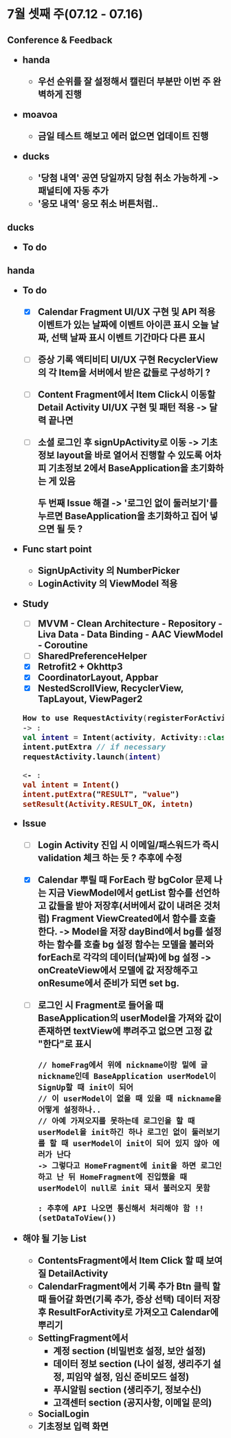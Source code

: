 <h1>7월 셋째 주(07.12 - 07.16)



<h2>Conference & Feedback

- handa
  - 우선 순위를 잘 설정해서 캘린더 부분만 이번 주 완벽하게 진행

- moavoa
  - 금일 테스트 해보고 에러 없으면 업데이트 진행

- ducks
  - '당첨 내역' 공연 당일까지 당첨 취소 가능하게 -> 패널티에 자동 추가
  - '응모 내역' 응모 취소 버튼처럼..





<h2>ducks

- To do





<h2>handa

- To do

  - [x] Calendar Fragment UI/UX 구현 및 API 적용
    이벤트가 있는 날짜에 이벤트 아이콘 표시
    오늘 날짜, 선택 날짜 표시
    이벤트 기간마다 다른 표시

  - [ ] 증상 기록 액티비티 UI/UX 구현
    RecyclerView의 각 Item을 서버에서 받은 값들로 구성하기 ?
  
  - [ ] Content Fragment에서 Item Click시 이동할 Detail Activity UI/UX 구현 및 패턴 적용
    -> 달력 끝나면
  
  - [ ] 소셜 로그인 후 signUpActivity로 이동 -> 기초정보 layout을 바로 열어서 진행할 수 있도록
    어차피 기초정보 2에서 BaseApplication을 초기화하는 게 있음
  
    두 번째 Issue 해결 -> '로그인 없이 둘러보기'를 누르면 BaseApplication을 초기화하고 집어 넣으면 될 듯 ?





- Func start point
  - SignUpActivity 의 NumberPicker
  - LoginActivity 의 ViewModel 적용





- Study

  - [ ] MVVM - Clean Architecture - Repository - Liva Data - Data Binding - AAC ViewModel -
    Coroutine
  - [ ] SharedPreferenceHelper
  - [x] Retrofit2 + Okhttp3
  - [x] CoordinatorLayout, Appbar
  - [x] NestedScrollView, RecyclerView, TapLayout, ViewPager2

  ```kotlin
  How to use RequestActivity(registerForActivityResult) !!
  -> : 
  val intent = Intent(activity, Activity::class.java)
  intent.putExtra // if necessary
  requestActivity.launch(intent)
  
  <- : 
  val intent = Intent()
  intent.putExtra("RESULT", "value")
  setResult(Activity.RESULT_OK, intetn)
  ```

  





- Issue

  - [ ] Login Activity 진입 시 이메일/패스워드가 즉시 validation 체크 하는 듯 ?
    추후에 수정

  - [x] Calendar 뿌릴 때 ForEach 랑 bgColor 문제
    나는 지금 ViewModel에서 getList 함수를 선언하고 값들을 받아 저장후(서버에서 값이 내려온 것처럼) Fragment ViewCreated에서 함수를 호출한다. -> Model을 저장
    dayBind에서 bg를 설정하는 함수를 호출
    bg 설정 함수는 모델을 불러와 forEach로 각각의 데이터(날짜)에 bg 설정
    -> onCreateView에서 모델에 값 저장해주고 onResume에서 준비가 되면 set bg.

  - [ ] 로그인 시 Fragment로 들어올 때 BaseApplication의 userModel을 가져와 값이 존재하면 textView에 뿌려주고 없으면 고정 값 "한다"로 표시

    ```
    // homeFrag에서 위에 nickname이랑 밑에 글 nickname인데 BaseApplication userModel이 SignUp할 때 init이 되어
    // 이 userModel이 없을 때 있을 때 nickname을 어떻게 설정하나..
    // 아예 가져오지를 못하는데 로그인을 할 때 userModel을 init하긴 하나 로그인 없이 둘러보기를 할 때 userModel이 init이 되어 있지 않아 에러가 난다
    -> 그렇다고 HomeFragment에 init을 하면 로그인하고 난 뒤 HomeFragment에 진입했을 때 userModel이 null로 init 돼서 불러오지 못함
    
    : 추후에 API 나오면 통신해서 처리해야 함 !!(setDataToView())
    ```





- 해야 될 기능 List
  - ContentsFragment에서 Item Click 할 때 보여질 DetailActivity
  - CalendarFragment에서 기록 추가 Btn 클릭 할 때 들어갈 화면(기록 추가, 증상 선택)
    데이터 저장 후 ResultForActivity로 가져오고 Calendar에 뿌리기
  - SettingFragment에서
    - 계정 section (비밀번호 설정, 보안 설정)
    - 데이터 정보 section (나이 설정, 생리주기 설정, 피임약 설정, 임신 준비모드 설정)
    - 푸시알림 section (생리주기, 정보수신)
    - 고객센터 section (공지사항, 이메일 문의)
  - SocialLogin
  - 기초정보 입력 화면